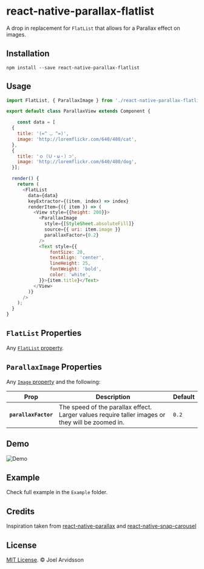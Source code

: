 # react-native-parallax-flatlist

A drop in replacement for `FlatList` that allows for a Parallax effect on images.

## Installation

```
npm install --save react-native-parallax-flatlist
```

## Usage

```js
import FlatList, { ParallaxImage } from './react-native-parallax-flatlist';

export default class ParallaxView extends Component {

    const data = [
  {
    title: '(=^ ◡ ^=)',
    image: 'http://loremflickr.com/640/480/cat',
  },
  {
    title: 'ｏ（Ｕ・ω・）⊃',
    image: 'http://loremflickr.com/640/480/dog',
  }];

  render() {
    return (
      <FlatList
        data={data}
        keyExtractor={(item, index) => index}
        renderItem={({ item }) => (
          <View style={{height: 200}}>
            <ParallaxImage
              style={[StyleSheet.absoluteFill]}
              source={{ uri: item.image }}
              parallaxFactor={0.2}
            />
            <Text style={{
                fontSize: 20,
                textAlign: 'center',
                lineHeight: 25,
                fontWeight: 'bold',
                color: 'white',
            }}>{item.title}</Text>
          </View>
        )}
      />
    );
  }
}
```

## `FlatList` Properties

Any [`FlatList` property](http://facebook.github.io/react-native/docs/flatlist.html).

## `ParallaxImage` Properties

Any [`Image` property](http://facebook.github.io/react-native/docs/image.html) and the following:

| Prop                 | Description                                                                                      | Default |
| -------------------- | ------------------------------------------------------------------------------------------------ | ------- |
| **`parallaxFactor`** | The speed of the parallax effect. Larger values require taller images or they will be zoomed in. | `0.2`   |

## Demo

![Demo](https://cloud.githubusercontent.com/assets/378279/8894786/81b493f8-33c3-11e5-9a5a-8695642c6ee7.gif)

## Example

Check full example in the `Example` folder.

## Credits

Inspiration taken from [react-native-parallax](https://github.com/oblador/react-native-parallax) and [react-native-snap-carousel](https://github.com/archriss/react-native-snap-carousel)

## License

[MIT License](http://opensource.org/licenses/mit-license.html). © Joel Arvidsson
